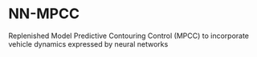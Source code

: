 # NN-MPCC
Replenished Model Predictive Contouring Control (MPCC) to incorporate vehicle dynamics expressed by neural networks

